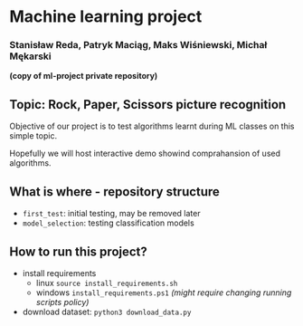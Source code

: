 # Machine learning project
### Stanisław Reda, Patryk Maciąg, Maks Wiśniewski, Michał Mękarski
**(copy of ml-project private repository)**

## Topic: Rock, Paper, Scissors picture recognition

Objective of our project is to test algorithms learnt during ML classes on this simple topic.


Hopefully we will host interactive demo showind comprahansion of used algorithms.

## What is where - repository structure
- `first_test`: initial testing, may be removed later
- `model_selection`: testing classification models

## How to run this project?

- install requirements
  - linux `source install_requirements.sh`
  - windows `install_requirements.ps1` *(might require changing running scripts policy)*
- download dataset:
`python3 download_data.py`
